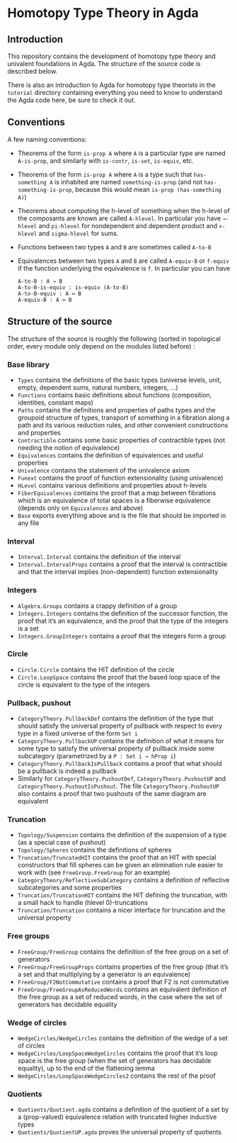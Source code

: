 Homotopy Type Theory in Agda
============================

Introduction
------------

This repository contains the development of homotopy type theory and univalent foundations in Agda.
The structure of the source code is described below.

There is also an introduction to Agda for homotopy type theorists in the `tutorial` directory
containing everything you need to know to understand the Agda code here, be sure to check it out.

Conventions
-----------

A few naming conventions:

- Theorems of the form `is-prop A` where `A` is a particular type are named `A-is-prop`, and
  similarly with `is-contr`, `is-set`, `is-equiv`, etc.
- Theorems of the form `is-prop A` where `A` is a type such that `has-something A` is inhabited are
  named `something-is-prop` (and not `has-something-is-prop`, because this would mean `is-prop
  (has-something A)`)
- Theorems about computing the h-level of something when the h-level of the composants are known are
  called `A-hlevel`. In particular you have `→-hlevel` and `pi-hlevel` for nondependent and
  dependent product and `×-hlevel` and `sigma-hlevel` for sums.
- Functions between two types `A` and `B` are sometimes called `A-to-B`
- Equivalences between two types `A` and `B` are called `A-equiv-B` or `f-equiv` if the function
  underlying the equivalence is `f`. In particular you can have

      A-to-B : A → B
      A-to-B-is-equiv : is-equiv (A-to-B)
      A-to-B-equiv : A ≃ B
      A-equiv-B : A ≃ B

Structure of the source
-----------------------

The structure of the source is roughly the following (sorted in topological order, every module only
depend on the modules listed before) :

### Base library

- `Types` contains the definitions of the basic types (universe levels, unit, empty, dependent sums,
  natural numbers, integers, …)
- `Functions` contains basic definitions about functions (composition, identities, constant maps)
- `Paths` contains the definitions and properties of paths types and the groupoid structure of
  types, transport of something in a fibration along a path and its various reduction rules, and
  other convenient constructions and properties
- `Contractible` contains some basic properties of contractible types (not needing the notion of
  equivalence)
- `Equivalences` contains the definition of equivalences and useful properties
- `Univalence` contains the statement of the univalence axiom
- `Funext` contains the proof of function extensionality (using univalence)
- `HLevel` contains various definitions and properties about h-levels
- `FiberEquivalences` contains the proof that a map between fibrations which is an equivalence of
  total spaces is a fiberwise equivalence (depends only on `Equivalences` and above)
- `Base` exports everything above and is the file that should be imported in any file

### Interval

- `Interval.Interval` contains the definition of the interval
- `Interval.IntervalProps` contains a proof that the interval is contractible and that the interval
  implies (non-dependent) function extensionality

### Integers

- `Algebra.Groups` contains a crappy definition of a group
- `Integers.Integers` contains the definition of the successor function, the proof that it’s an
  equivalence, and the proof that the type of the integers is a set
- `Integers.GroupIntegers` contains a proof that the integers form a group

### Circle

- `Circle.Circle` contains the HIT definition of the circle
- `Circle.LoopSpace` contains the proof that the based loop space of the circle is equivalent to the
  type of the integers

### Pullback, pushout

- `CategoryTheory.PullbackDef` contains the definition of the type that should satisfy the universal
  property of pullback with respect to every type in a fixed universe of the form `Set i`
- `CategoryTheory.PullbackUP` contains the definition of what it means for some type to satisfy the
  universal property of pullback inside some subcategory (parametrized by a `P : Set i → hProp i`)
- `CategoryTheory.PullbackIsPullback` contains a proof that what should be a pullback is indeed a
  pullback
- Similarly for `CategoryTheory.PushoutDef`, `CategoryTheory.PushoutUP` and
  `CategoryTheory.PushoutIsPushout`. The file `CategoryTheory.PushoutUP` also contains a proof that
  two pushouts of the same diagram are equivalent

### Truncation

- `Topology/Suspension` contains the definition of the suspension of a type (as a special case of
  pushout)
- `Topology/Spheres` contains the definitions of spheres
- `Truncation/TruncatedHIT` contains the proof that an HIT with special constructors that fill
  spheres can be given an elimination rule easier to work with (see `FreeGroup.FreeGroup` for an
  example)
- `CategoryTheory/ReflectiveSubCategory` contains a definition of reflective subcategories and some
  properties
- `Truncation/TruncationHIT` contains the HIT defining the truncation, with a small hack to handle
  (hlevel 0)-truncations
- `Truncation/Truncation` contains a nicer interface for truncation and the universal property

### Free groups

- `FreeGroup/FreeGroup` contains the definition of the free group on a set of generators
- `FreeGroup/FreeGroupProps` contains properties of the free group (that it’s a set and that
  multiplying by a generator is an equivalence)
- `FreeGroup/F2NotCommutative` contains a proof that F2 is not commutative
- `FreeGroup/FreeGroupAsReducedWords` contains an equivalent definition of the free group as a set
  of reduced words, in the case where the set of generators has decidable equality

### Wedge of circles

- `WedgeCircles/WedgeCircles` contains the definition of the wedge of a set of circles
- `WedgeCircles/LoopSpaceWedgeCircles` contains the proof that it’s loop space is the free group
  (when the set of generators has decidable equality), up to the end of the flattening lemma
- `WedgeCircles/LoopSpaceWedgeCircles2` contains the rest of the proof

### Quotients

- `Quotients/Quotient.agda` contains a definition of the quotient of a set by a (prop-valued)
  equivalence relation with truncated higher inductive types
- `Quotients/QuotientUP.agda` proves the universal property of quotients